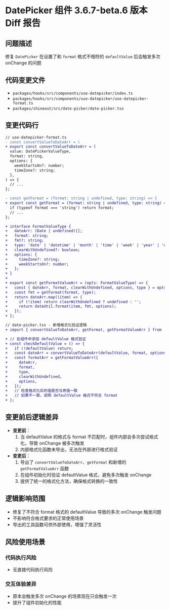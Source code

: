 # DatePicker 组件 3.6.7-beta.6 版本 Diff 报告

## 问题描述
修复 `DatePicker` 在设置了和 `format` 格式不相符的 `defaultValue` 后会触发多次 onChange 的问题

## 代码变更文件
- `packages/hooks/src/components/use-datepicker/index.ts`
- `packages/hooks/src/components/use-datepicker/use-datepicker-format.ts`
- `packages/shineout/src/date-picker/date-picker.tsx`

## 变更代码行
```diff
// use-datepicker-format.ts
- const convertValueToDateArr = (
+ export const convertValueToDateArr = (
  value: DatePickerValueType,
  format: string,
  options: {
    weekStartsOn?: number;
    timeZone?: string;
  },
) => {
  // ...
};

- const getFormat = (format: string | undefined, type: string) => {
+ export const getFormat = (format: string | undefined, type: string) => {
  if (typeof format === 'string') return format;
  // ...
};

+ interface FormatValueType {
+   dateArr: (Date | undefined)[];
+   format: string;
+   fmt?: string;
+   type: 'date' | 'datetime' | 'month' | 'time' | 'week' | 'year' | 'quarter';
+   clearWithUndefined?: boolean;
+   options: {
+     timeZone?: string;
+     weekStartsOn?: number;
+   };
+ }
+ 
+ export const getFormatValueArr = (opts: FormatValueType) => {
+   const { dateArr, format, clearWithUndefined, options, type } = opts;
+   const fmt = getFormat(format, type);
+   return dateArr.map((item) => {
+     if (!item) return clearWithUndefined ? undefined : '';
+     return dateUtil.format(item, fmt, options);
+   });
+ };

// date-picker.tsx - 新增格式化验证逻辑
+ import { convertValueToDateArr, getFormat, getFormatValueArr } from '@sheinx/hooks';

+ // 在组件中添加 defaultValue 格式验证
+ const checkDefaultValue = () => {
+   if (!defaultValue) return;
+   const dateArr = convertValueToDateArr(defaultValue, format, options);
+   const formatArr = getFormatValueArr({
+     dateArr,
+     format,
+     type,
+     clearWithUndefined,
+     options,
+   });
+   // 检查格式化后的值是否与原值一致
+   // 如果不一致，说明 defaultValue 格式不符合 format
+ };
```

## 变更前后逻辑差异
- **变更前**：
  1. 当 defaultValue 的格式与 format 不匹配时，组件内部会多次尝试格式化，导致 onChange 被多次触发
  2. 内部格式化函数未导出，无法在外部进行格式验证
- **变更后**：
  1. 导出了 `convertValueToDateArr`、`getFormat` 和新增的 `getFormatValueArr` 函数
  2. 在组件初始化时验证 defaultValue 格式，避免多次触发 onChange
  3. 提供了统一的格式化方法，确保格式转换的一致性

## 逻辑影响范围
- 修复了不符合 format 格式的 defaultValue 导致的多次 onChange 触发问题
- 不影响符合格式要求的正常使用场景
- 导出的工具函数可供外部使用，增强了灵活性

## 风险使用场景

### 代码执行风险
- 无直接代码执行风险

### 交互体验差异
- 原本会触发多次 onChange 的场景现在只会触发一次
- 提升了组件初始化的性能